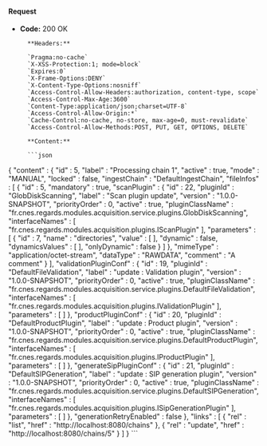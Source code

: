#### Request

* **Code:** 200 OK

        **Headers:**

        `Pragma:no-cache`
        `X-XSS-Protection:1; mode=block`
        `Expires:0`
        `X-Frame-Options:DENY`
        `X-Content-Type-Options:nosniff`
        `Access-Control-Allow-Headers:authorization, content-type, scope`
        `Access-Control-Max-Age:3600`
        `Content-Type:application/json;charset=UTF-8`
        `Access-Control-Allow-Origin:*`
        `Cache-Control:no-cache, no-store, max-age=0, must-revalidate`
        `Access-Control-Allow-Methods:POST, PUT, GET, OPTIONS, DELETE`

        **Content:**

        ```json
    
{
  "content" : {
    "id" : 5,
    "label" : "Processing chain 1",
    "active" : true,
    "mode" : "MANUAL",
    "locked" : false,
    "ingestChain" : "DefaultIngestChain",
    "fileInfos" : [ {
      "id" : 5,
      "mandatory" : true,
      "scanPlugin" : {
        "id" : 22,
        "pluginId" : "GlobDiskScanning",
        "label" : "Scan plugin update",
        "version" : "1.0.0-SNAPSHOT",
        "priorityOrder" : 0,
        "active" : true,
        "pluginClassName" : "fr.cnes.regards.modules.acquisition.service.plugins.GlobDiskScanning",
        "interfaceNames" : [ "fr.cnes.regards.modules.acquisition.plugins.IScanPlugin" ],
        "parameters" : [ {
          "id" : 7,
          "name" : "directories",
          "value" : [ ],
          "dynamic" : false,
          "dynamicsValues" : [ ],
          "onlyDynamic" : false
        } ]
      },
      "mimeType" : "application/octet-stream",
      "dataType" : "RAWDATA",
      "comment" : "A comment"
    } ],
    "validationPluginConf" : {
      "id" : 19,
      "pluginId" : "DefaultFileValidation",
      "label" : "update : Validation plugin",
      "version" : "1.0.0-SNAPSHOT",
      "priorityOrder" : 0,
      "active" : true,
      "pluginClassName" : "fr.cnes.regards.modules.acquisition.service.plugins.DefaultFileValidation",
      "interfaceNames" : [ "fr.cnes.regards.modules.acquisition.plugins.IValidationPlugin" ],
      "parameters" : [ ]
    },
    "productPluginConf" : {
      "id" : 20,
      "pluginId" : "DefaultProductPlugin",
      "label" : "update : Product plugin",
      "version" : "1.0.0-SNAPSHOT",
      "priorityOrder" : 0,
      "active" : true,
      "pluginClassName" : "fr.cnes.regards.modules.acquisition.service.plugins.DefaultProductPlugin",
      "interfaceNames" : [ "fr.cnes.regards.modules.acquisition.plugins.IProductPlugin" ],
      "parameters" : [ ]
    },
    "generateSipPluginConf" : {
      "id" : 21,
      "pluginId" : "DefaultSIPGeneration",
      "label" : "update : SIP generation plugin",
      "version" : "1.0.0-SNAPSHOT",
      "priorityOrder" : 0,
      "active" : true,
      "pluginClassName" : "fr.cnes.regards.modules.acquisition.service.plugins.DefaultSIPGeneration",
      "interfaceNames" : [ "fr.cnes.regards.modules.acquisition.plugins.ISipGenerationPlugin" ],
      "parameters" : [ ]
    },
    "generationRetryEnabled" : false
  },
  "links" : [ {
    "rel" : "list",
    "href" : "http://localhost:8080/chains"
  }, {
    "rel" : "update",
    "href" : "http://localhost:8080/chains/5"
  } ]
}
        ```
